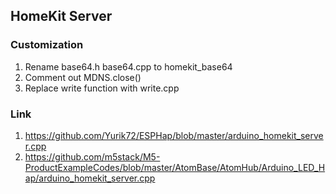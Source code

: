## HomeKit Server

### Customization
1. Rename base64.h base64.cpp to homekit_base64
2. Comment out MDNS.close()
3. Replace write function with write.cpp

### Link
1. https://github.com/Yurik72/ESPHap/blob/master/arduino_homekit_server.cpp
2. https://github.com/m5stack/M5-ProductExampleCodes/blob/master/AtomBase/AtomHub/Arduino_LED_Hap/arduino_homekit_server.cpp
